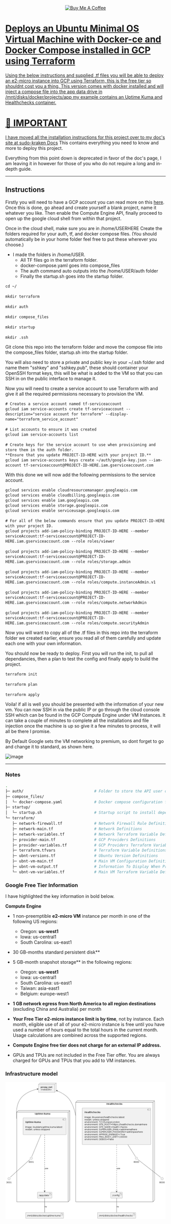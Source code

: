 <p align="center">
  <a href="https://www.buymeacoffee.com/jharrison94" target="_blank"><img src="https://cdn.buymeacoffee.com/buttons/v2/default-yellow.png" alt="Buy Me A Coffee" height="60px" width="217px" >
    
# Deploys an Ubuntu Minimal OS Virtual Machine with Docker-ce and Docker Compose installed in GCP using Terraform
Using the below instructions and supplied .tf files you will be able to deploy an e2-micro instance into GCP using Terraform, this is the free tier so shouldnt cost you a thing. This version comes with docker installed and will inject a compose file into the app data drive in /mnt/disks/docker/projects/app my example contains an Uptime Kuma and Healthchecks container.

# 🔧 IMPORTANT
I have moved all the installation instructions for this project over to my doc's site at [sudo-kraken Docs](https://sudo-kraken.github.io/docs/gcp-free-forever/) This contains everything you need to know and more to deploy this project.

Everything from this point down is deprecated in favor of the doc's page, I am leaving it in however for those of you who do not require a long and in-depth guide.

____

## Instructions
Firstly you will need to have a GCP account you can read more on this [here](https://cloud.google.com/free/docs/gcp-free-tier). Once this is done, go ahead and create yourself a blank project, name it whatever you like. Then enable the Compute Engine API, finally proceed to open up the google cloud shell from within that project.

Once in the cloud shell, make sure you are in /home/USERHERE
Create the folders required for your auth, tf,  and docker compose files. (You should automatically be in your home folder feel free to put these wherever you choose.)

- I made the folders in /home/USER.
  - All TF files go in the terraform folder.
  - docker-compose.yaml goes into compose_files
  - The auth command auto outputs into the /home/USER/auth folder
  - Finally the startup.sh goes into the startup folder.

```
cd ~/

mkdir terraform

mkdir auth

mkdir compose_files

mkdir startup

mkdir .ssh
```
Git clone this repo into the terraform folder and move the compose file into the compose_files folder, startup.sh into the startup folder.

You will also need to store a private and public key in your ~/.ssh folder and name them "sshkey" and "sshkey.pub", these should container your OpenSSH format keys, this will be what is added to the VM so that you can SSH in on the public interface to manage it.

Now you will need to create a service account to use Terraform with and give it all the required permissions necessary to provision the VM.

```
# Creates a service account named tf-serviceaccount 
gcloud iam service-accounts create tf-serviceaccount --description="service account for terraform" --display-name="terraform_service_account"

# List accounts to ensure it was created
gcloud iam service-accounts list

# Create keys for the service account to use when provisioning and store them in the auth folder.
**Ensure that you update PROJECT-ID-HERE with your project ID.**
gcloud iam service-accounts keys create ~/auth/google-key.json --iam-account tf-serviceaccount@PROJECT-ID-HERE.iam.gserviceaccount.com
```

With this done we will now add the following permissions to the service account.

```
gcloud services enable cloudresourcemanager.googleapis.com
gcloud services enable cloudbilling.googleapis.com
gcloud services enable iam.googleapis.com
gcloud services enable storage.googleapis.com
gcloud services enable serviceusage.googleapis.com

# For all of the below commands ensure that you update PROJECT-ID-HERE with your project ID.
gcloud projects add-iam-policy-binding PROJECT-ID-HERE --member serviceAccount:tf-serviceaccount@PROJECT-ID-HERE.iam.gserviceaccount.com --role roles/viewer

gcloud projects add-iam-policy-binding PROJECT-ID-HERE --member serviceAccount:tf-serviceaccount@PROJECT-ID-HERE.iam.gserviceaccount.com --role roles/storage.admin

gcloud projects add-iam-policy-binding PROJECT-ID-HERE --member serviceAccount:tf-serviceaccount@PROJECT-ID-HERE.iam.gserviceaccount.com --role roles/compute.instanceAdmin.v1

gcloud projects add-iam-policy-binding PROJECT-ID-HERE --member serviceAccount:tf-serviceaccount@PROJECT-ID-HERE.iam.gserviceaccount.com --role roles/compute.networkAdmin

gcloud projects add-iam-policy-binding PROJECT-ID-HERE --member serviceAccount:tf-serviceaccount@PROJECT-ID-HERE.iam.gserviceaccount.com --role roles/compute.securityAdmin
```

Now you will want to copy all of the .tf files in this repo into the terraform folder we created earlier, ensure you read all of them carefully and update each one with your own information.

You should now be ready to deploy. First you will run the init, to pull all dependancies, then a plan to test the config and finally apply to build the project.
```
terraform init

terraform plan

terraform apply
```

Voila! if all is well you should be presented with the information of your new vm. You can now SSH in via the public IP or go through the cloud console SSH which can be found in the GCP Compute Engine under VM Instances. It can take a couple of minutes to complete all the installations and file injection once the machine is up so give it a few minutes to process, it will all be there I promise.

By Default Google sets the VM networking to premium, so dont forget to go and change it to standard, as shown here.

![image](https://user-images.githubusercontent.com/53116754/171113057-e9b5409d-1719-422e-a28c-36da70bfee2d.png)

____

### Notes
``` sh
.
├─ auth/                               # Folder to store the API user credentials
├─ compose_files/
│  └─ docker-compose.yaml              # Docker compose configuration file
├─ startup/
│  └─ startup.sh                       # Startup script to install dependancies
└─ terraform/
   ├─ network-firewall.tf              # Network Firewall Rule Definitions
   ├─ network-main.tf                  # Network Definitions
   ├─ network-variables.tf             # Network Terraform Variable Definitions
   ├─ provider-main.tf                 # GCP Providers Definitions
   ├─ provider-variables.tf            # GCP Providers Terraform Variable Definitions
   ├─ terraform.tfvars                 # Terraform Variable Definitions
   ├─ ubnt-versions.tf                 # Ubuntu Version Definitions
   ├─ ubnt-vm-main.tf                  # Main VM Configuration Definitions
   ├─ ubnt-vm-output.tf                # Information To Display When Provisioning Completes
   └─ ubnt-vm-variables.tf             # Main VM Terraform Variable Definitions
```
### Google Free Tier Information
I have highlighted the key information in bold below.

**Compute Engine**
- 1 non-preemptible **e2-micro VM** instance per month in one of the following US regions:
    - Oregon: **us-west1**
    - Iowa: us-central1
    - South Carolina: us-east1
- 30 GB-months standard persistent disk**
- 5 GB-month snapshot storage** in the following regions:
    - Oregon: **us-west1**
    - Iowa: us-central1
    - South Carolina: us-east1
    - Taiwan: asia-east1
    - Belgium: europe-west1
- **1 GB network egress from North America to all region destinations** (excluding China and Australia) per month
- **Your Free Tier e2-micro instance limit is by time**, not by instance. Each month, eligible use of all of your e2-micro instance is free until you have used a number of hours equal to the total hours in the current month. Usage calculations are combined across the supported regions.

- **Compute Engine free tier does not charge for an external IP address.**

- GPUs and TPUs are not included in the Free Tier offer. You are always charged for GPUs and TPUs that you add to VM instances.


### Infrastructure model

![Infrastructure model](.infragenie/infrastructure_model.png)
